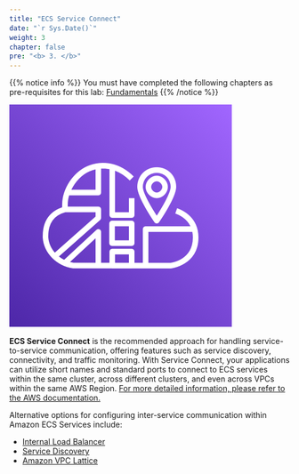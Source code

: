 ```yaml
---
title: "ECS Service Connect"
date: "`r Sys.Date()`"
weight: 3
chapter: false
pre: "<b> 3. </b>"
---
```


{{% notice info %}}
You must have completed the following chapters as pre-requisites for this lab: [Fundamentals](https://aws-fcj-ecs-workshop.github.io/Amazon-ECS-Immersion-Day/fundamentals/)
{{% /notice %}}

![alt text](image.png)

**ECS Service Connect** is the recommended approach for handling service-to-service communication, offering features such as service discovery, connectivity, and traffic monitoring. With Service Connect, your applications can utilize short names and standard ports to connect to ECS services within the same cluster, across different clusters, and even across VPCs within the same AWS Region. [For more detailed information, please refer to the AWS documentation.](https://docs.aws.amazon.com/AmazonECS/latest/developerguide/networking-connecting-services.html#networking-connecting-services-serviceconnect) 

Alternative options for configuring inter-service communication within Amazon ECS Services include:

*   [Internal Load Balancer](https://docs.aws.amazon.com/AmazonECS/latest/developerguide/networking-connecting-services.html#networking-connecting-services-elb) 
*   [Service Discovery](https://docs.aws.amazon.com/AmazonECS/latest/developerguide/networking-connecting-services.html#networking-connecting-services-direct) 
*   [Amazon VPC Lattice](https://docs.aws.amazon.com/AmazonECS/latest/developerguide/ecs-vpc-lattice.html) 
